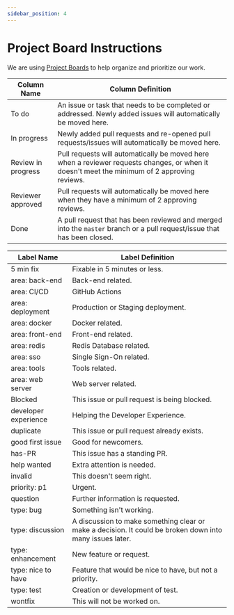 ```yaml
---
sidebar_position: 4
---
```


# Project Board Instructions

We are using [Project Boards](https://github.com/Seneca-CDOT/telescope/projects) to help organize and prioritize our work.

| Column Name        | Column Definition                                                                                                                            |
| ------------------ | -------------------------------------------------------------------------------------------------------------------------------------------- |
| To do              | An issue or task that needs to be completed or addressed. Newly added issues will automatically be moved here.                               |
| In progress        | Newly added pull requests and re-opened pull requests/issues will automatically be moved here.                                               |
| Review in progress | Pull requests will automatically be moved here when a reviewer requests changes, or when it doesn't meet the minimum of 2 approving reviews. |
| Reviewer approved  | Pull requests will automatically be moved here when they have a minimum of 2 approving reviews.                                              |
| Done               | A pull request that has been reviewed and merged into the `master` branch or a pull request/issue that has been closed.                      |

| Label Name           | Label Definition                                                                                         |
| -------------------- | -------------------------------------------------------------------------------------------------------- |
| 5 min fix            | Fixable in 5 minutes or less.                                                                            |
| area: back-end       | Back-end related.                                                                                        |
| area: CI/CD          | GitHub Actions                                                                                           |
| area: deployment     | Production or Staging deployment.                                                                        |
| area: docker         | Docker related.                                                                                          |
| area: front-end      | Front-end related.                                                                                       |
| area: redis          | Redis Database related.                                                                                  |
| area: sso            | Single Sign-On related.                                                                                  |
| area: tools          | Tools related.                                                                                           |
| area: web server     | Web server related.                                                                                      |
| Blocked              | This issue or pull request is being blocked.                                                             |
| developer experience | Helping the Developer Experience.                                                                        |
| duplicate            | This issue or pull request already exists.                                                               |
| good first issue     | Good for newcomers.                                                                                      |
| has-PR               | This issue has a standing PR.                                                                            |
| help wanted          | Extra attention is needed.                                                                               |
| invalid              | This doesn't seem right.                                                                                 |
| priority: p1         | Urgent.                                                                                                  |
| question             | Further information is requested.                                                                        |
| type: bug            | Something isn't working.                                                                                 |
| type: discussion     | A discussion to make something clear or make a decision. It could be broken down into many issues later. |
| type: enhancement    | New feature or request.                                                                                  |
| type: nice to have   | Feature that would be nice to have, but not a priority.                                                  |
| type: test           | Creation or development of test.                                                                         |
| wontfix              | This will not be worked on.                                                                              |
